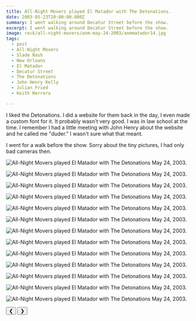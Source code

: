 ```yaml
---
title: All-Night Movers played El Matador with The Detonations.
date: 2003-05-23T20:00:00.000Z
summary: I went walking around Decatur Street before the show.
excerpt: I went walking around Decatur Street before the show.
image: rock/all-night-movers/anm-may-24-2003/anmmatador14.jpg
tags:
  - post 
  - All-Night Movers
  - Slade Nash
  - New Orleans
  - El Matador
  - Decatur Street
  - The Detonations
  - John Henry Kelly
  - Julian Fried
  - Keith Herrera

---
```


I liked the Detonations. I did a website for them back in the day, I even made a custom font for it. It probably wasn't very good. I was in law school at the time. I remember I had a little meeting with John Henry about the website and he called me "duder." I wasn't sure what that meant.

I went for a walk before the show. Sorry about the tiny pictures, I had only bad cameras then.

<div id="viewport">

![All-Night Movers played El Matador with The Detonations May 24, 2003.](/static/img/rock/all-night-movers/anm-may-24-2003/anmmatador01.jpg "All-Night Movers played El Matador with The Detonations May 24, 2003.")

![All-Night Movers played El Matador with The Detonations May 24, 2003.](/static/img/rock/all-night-movers/anm-may-24-2003/anmmatador02.jpg "All-Night Movers played El Matador with The Detonations May 24, 2003.")

![All-Night Movers played El Matador with The Detonations May 24, 2003.](/static/img/rock/all-night-movers/anm-may-24-2003/anmmatador03.jpg "All-Night Movers played El Matador with The Detonations May 24, 2003.")

![All-Night Movers played El Matador with The Detonations May 24, 2003.](/static/img/rock/all-night-movers/anm-may-24-2003/anmmatador04.jpg "All-Night Movers played El Matador with The Detonations May 24, 2003.")

![All-Night Movers played El Matador with The Detonations May 24, 2003.](/static/img/rock/all-night-movers/anm-may-24-2003/anmmatador05.jpg "All-Night Movers played El Matador with The Detonations May 24, 2003.")

![All-Night Movers played El Matador with The Detonations May 24, 2003.](/static/img/rock/all-night-movers/anm-may-24-2003/anmmatador06.jpg "All-Night Movers played El Matador with The Detonations May 24, 2003.")

![All-Night Movers played El Matador with The Detonations May 24, 2003.](/static/img/rock/all-night-movers/anm-may-24-2003/anmmatador07.jpg "All-Night Movers played El Matador with The Detonations May 24, 2003.")

![All-Night Movers played El Matador with The Detonations May 24, 2003.](/static/img/rock/all-night-movers/anm-may-24-2003/anmmatador08.jpg "All-Night Movers played El Matador with The Detonations May 24, 2003.")

![All-Night Movers played El Matador with The Detonations May 24, 2003.](/static/img/rock/all-night-movers/anm-may-24-2003/anmmatador09.jpg "All-Night Movers played El Matador with The Detonations May 24, 2003.")

![All-Night Movers played El Matador with The Detonations May 24, 2003.](/static/img/rock/all-night-movers/anm-may-24-2003/anmmatador10.jpg "All-Night Movers played El Matador with The Detonations May 24, 2003.")

![All-Night Movers played El Matador with The Detonations May 24, 2003.](/static/img/rock/all-night-movers/anm-may-24-2003/anmmatador11.jpg "All-Night Movers played El Matador with The Detonations May 24, 2003.")

![All-Night Movers played El Matador with The Detonations May 24, 2003.](/static/img/rock/all-night-movers/anm-may-24-2003/anmmatador13.jpg "All-Night Movers played El Matador with The Detonations May 24, 2003.")

![All-Night Movers played El Matador with The Detonations May 24, 2003.](/static/img/rock/all-night-movers/anm-may-24-2003/anmmatador14.jpg "All-Night Movers played El Matador with The Detonations May 24, 2003.")

</div>
<div class="flex row-reverse space-between">
  <div id="caption"></div>
  <div class="prevnext-container">
    <button id="buttonPrevious">&#10094;</button>
    <button id="buttonNext">&#10095;</button>
  </div>
</div>

